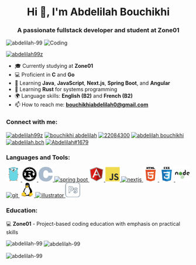<h1 align="center">Hi 👋, I'm Abdelilah Bouchikhi</h1>
<h3 align="center">A passionate fullstack developer and student at Zone01</h3>
<img align="right" alt="Coding" width="400" src="https://cdn.dribbble.com/users/1708816/screenshots/15637256/media/f9826f0af8a49462f048262a8502035b.gif">
<p align="left"> <img src="https://komarev.com/ghpvc/?username=abdelilah-99&label=Profile%20views&color=0e75b6&style=flat" alt="abdelilah-99" /> </p>

<p align="left"> <a href="https://twitter.com/abdelilah99z" target="blank"><img src="https://img.shields.io/twitter/follow/abdelilah99z?logo=twitter&style=for-the-badge" alt="abdelilah99z" /></a> </p>

- 🎓 Currently studying at **Zone01**
- 💻 Proficient in **C** and **Go**  
- 🌱 Learning **Java**, **JavaScript**, **Next.js**, **Spring Boot**, and **Angular**  
- 🦀 Learning **Rust** for systems programming  
- 🌍 Language skills: **English (B2)** and **French (B2)**  
- 📫 How to reach me: **bouchikhiabdelilah0@gmail.com**  

<h3 align="left">Connect with me:</h3>
<p align="left">
<a href="https://twitter.com/abdelilah99z" target="blank"><img align="center" src="https://raw.githubusercontent.com/rahuldkjain/github-profile-readme-generator/master/src/images/icons/Social/twitter.svg" alt="abdelilah99z" height="30" width="40" /></a>
<a href="https://linkedin.com/in/bouchikhi-abdelilah-a459561b9" target="blank"><img align="center" src="https://raw.githubusercontent.com/rahuldkjain/github-profile-readme-generator/master/src/images/icons/Social/linked-in-alt.svg" alt="bouchikhi abdelilah" height="30" width="40" /></a>
<a href="https://stackoverflow.com/users/22084300" target="blank"><img align="center" src="https://raw.githubusercontent.com/rahuldkjain/github-profile-readme-generator/master/src/images/icons/Social/stack-overflow.svg" alt="22084300" height="30" width="40" /></a>
<a href="https://fb.com/Abdelilah.bch99" target="blank"><img align="center" src="https://raw.githubusercontent.com/rahuldkjain/github-profile-readme-generator/master/src/images/icons/Social/facebook.svg" alt="abdelilah bouchikhi" height="30" width="40" /></a>
<a href="https://instagram.com/abdelilah.bch" target="blank"><img align="center" src="https://raw.githubusercontent.com/rahuldkjain/github-profile-readme-generator/master/src/images/icons/Social/instagram.svg" alt="abdelilah.bch" height="30" width="40" /></a>
<a href="https://discord.gg/#1679" target="blank"><img align="center" src="https://raw.githubusercontent.com/rahuldkjain/github-profile-readme-generator/master/src/images/icons/Social/discord.svg" alt="Abdelilah#1679" height="30" width="40" /></a>
</p>

<h3 align="left">Languages and Tools:</h3>
<p align="left"> 
<a href="https://golang.org" target="_blank" rel="noreferrer"> <img src="https://raw.githubusercontent.com/devicons/devicon/master/icons/go/go-original.svg" alt="go" width="40" height="40"/> </a>
<a href="https://www.rust-lang.org" target="_blank" rel="noreferrer"> <img src="https://raw.githubusercontent.com/devicons/devicon/master/icons/rust/rust-original.svg" alt="rust" width="40" height="40"/> </a>
<a href="https://www.cprogramming.com/" target="_blank" rel="noreferrer"> <img src="https://raw.githubusercontent.com/devicons/devicon/master/icons/c/c-original.svg" alt="c" width="40" height="40"/> </a> 
<a href="https://spring.io/projects/spring-boot" target="_blank" rel="noreferrer"> <img src="https://www.vectorlogo.zone/logos/springio/springio-icon.svg" alt="spring boot" width="40" height="40"/> </a>
<a href="https://angular.io" target="_blank" rel="noreferrer"> <img src="https://raw.githubusercontent.com/devicons/devicon/master/icons/angularjs/angularjs-original.svg" alt="angular" width="40" height="40"/> </a>
<a href="https://developer.mozilla.org/en-US/docs/Web/JavaScript" target="_blank" rel="noreferrer"> <img src="https://raw.githubusercontent.com/devicons/devicon/master/icons/javascript/javascript-original.svg" alt="javascript" width="40" height="40"/> </a>
<a href="https://nextjs.org/" target="_blank" rel="noreferrer"> <img src="https://cdn.worldvectorlogo.com/logos/nextjs-2.svg" alt="nextjs" width="40" height="40"/> </a>
<a href="https://www.w3.org/html/" target="_blank" rel="noreferrer"> <img src="https://raw.githubusercontent.com/devicons/devicon/master/icons/html5/html5-original-wordmark.svg" alt="html5" width="40" height="40"/> </a>
<a href="https://www.w3schools.com/css/" target="_blank" rel="noreferrer"> <img src="https://raw.githubusercontent.com/devicons/devicon/master/icons/css3/css3-original-wordmark.svg" alt="css3" width="40" height="40"/> </a>
<a href="https://nodejs.org" target="_blank" rel="noreferrer"> <img src="https://raw.githubusercontent.com/devicons/devicon/master/icons/nodejs/nodejs-original-wordmark.svg" alt="nodejs" width="40" height="40"/> </a>
<a href="https://git-scm.com/" target="_blank" rel="noreferrer"> <img src="https://www.vectorlogo.zone/logos/git-scm/git-scm-icon.svg" alt="git" width="40" height="40"/> </a>
<a href="https://www.linux.org/" target="_blank" rel="noreferrer"> <img src="https://raw.githubusercontent.com/devicons/devicon/master/icons/linux/linux-original.svg" alt="linux" width="40" height="40"/> </a>
<a href="https://www.adobe.com/in/products/illustrator.html" target="_blank" rel="noreferrer"> <img src="https://www.vectorlogo.zone/logos/adobe_illustrator/adobe_illustrator-icon.svg" alt="illustrator" width="40" height="40"/> </a>
<a href="https://www.photoshop.com/en" target="_blank" rel="noreferrer"> <img src="https://raw.githubusercontent.com/devicons/devicon/master/icons/photoshop/photoshop-line.svg" alt="photoshop" width="40" height="40"/> </a>
</p>

<h3 align="left">Education:</h3>
<p align="left">
💻 <strong>Zone01</strong> - Project-based coding education with emphasis on practical skills  
</p>

<p><img align="left" src="https://github-readme-stats.vercel.app/api/top-langs?username=abdelilah-99&show_icons=true&locale=en&layout=compact" alt="abdelilah-99" /></p>

<p>&nbsp;<img align="center" src="https://github-readme-stats.vercel.app/api?username=abdelilah-99&show_icons=true&locale=en" alt="abdelilah-99" /></p>

<p><img align="center" src="https://github-readme-streak-stats.herokuapp.com/?user=abdelilah-99&" alt="abdelilah-99" /></p>
